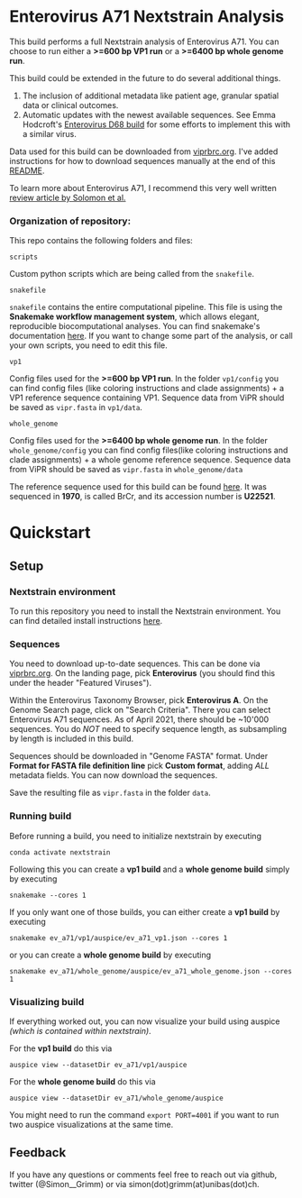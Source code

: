 # Enterovirus A71 Nextstrain Analysis

This build performs a full Nextstrain analysis of Enterovirus A71. You can choose to run either a **>=600 bp VP1 run** or a **>=6400 bp whole genome run**.

This build could be extended in the future to do several additional things.
 1. The inclusion of additional metadata like patient age, granular spatial data or clinical outcomes.
 2. Automatic updates with the newest available sequences. See Emma Hodcroft's [Enterovirus D68 build](https://github.com/nextstrain/enterovirus_d68) for some efforts to implement this with a similar virus.

Data used for this build can be downloaded from [viprbrc.org](viprbrc.org). I've added instructions for how to download sequences manually at the end of this [README](#Sequences).

To learn more about Enterovirus A71, I recommend this very well written [review article by Solomon et al.](https://pubmed.ncbi.nlm.nih.gov/20961813/)

### Organization of repository:

This repo contains the following folders and files:

```
scripts
```
Custom python scripts which are being called from the `snakefile`.

```
snakefile
```
`snakefile` contains the entire computational pipeline. This file is using the **Snakemake workflow management system**, which allows elegant, reproducible biocomputational analyses. You can find snakemake's documentation [here](https://snakemake.readthedocs.io/en/stable/). If you want to change some part of the analysis, or call your own scripts, you need to edit this file.
```
vp1
```
Config files used for the **>=600 bp VP1 run**. In the folder `vp1/config` you can find config files (like coloring instructions and clade assignments) + a VP1 reference sequence containing VP1. Sequence data from ViPR should be saved as `vipr.fasta` in `vp1/data`.

```
whole_genome
```
Config files used for the **>=6400 bp whole genome run**. In the folder `whole_genome/config` you can find config files(like coloring instructions and clade assignments) + a whole genome reference sequence. Sequence data from ViPR should be saved as `vipr.fasta` in `whole_genome/data`

The reference sequence used for this build can be found [here](https://www.genome.jp/dbget-bin/www_bget?genbank-vrl:U22521). It was sequenced in **1970**, is called BrCr, and its accession number is **U22521**.

# Quickstart

## Setup

### Nextstrain environment
To run this repository you need to install the Nextstrain environment. You can find detailed install instructions [here](https://docs.nextstrain.org/en/latest/guides/install/local-installation.html).

### Sequences

You need to download up-to-date sequences. This can be done via [viprbrc.org](viprbrc.org). On the landing page, pick **Enterovirus** (you should find this under the header "Featured Viruses").

Within the Enterovirus Taxonomy Browser, pick **Enterovirus A**. On the Genome Search page, click on "Search Criteria". There you can select Enterovirus A71 sequences. As of April 2021, there should be ~10'000 sequences. You do *NOT* need to specify sequence length, as subsampling by length is included in this build.

Sequences should be downloaded  in "Genome FASTA" format. Under **Format for FASTA file definition line** pick **Custom format**, adding *ALL* metadata fields. You can now download the sequences.

Save the resulting file as `vipr.fasta` in the folder `data`.

### Running build

Before running a build, you need to initialize nextstrain by executing
```
conda activate nextstrain
```

Following this you can create a **vp1 build** and a **whole genome build** simply by executing

```
snakemake --cores 1
```

If you only want one of those builds, you can either create a **vp1 build** by executing

```
snakemake ev_a71/vp1/auspice/ev_a71_vp1.json --cores 1
```

or you can create a **whole genome build** by executing
```
snakemake ev_a71/whole_genome/auspice/ev_a71_whole_genome.json --cores 1
```

### Visualizing build

If everything worked out, you can now visualize your build using auspice *(which is contained within nextstrain)*.

For the **vp1 build** do this via
```
auspice view --datasetDir ev_a71/vp1/auspice
```

For the **whole genome build** do this via
```
auspice view --datasetDir ev_a71/whole_genome/auspice
```

You might need to run the command `export PORT=4001` if you want to run two auspice visualizations at the same time.

## Feedback

If you have any questions or comments feel free to reach out via github, twitter (@Simon__Grimm) or via simon(dot)grimm(at)unibas(dot)ch.
